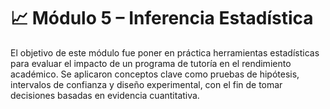 # 📈 Módulo 5 – Inferencia Estadística

El objetivo de este módulo fue poner en práctica herramientas estadísticas para evaluar el impacto de un programa de tutoría en el rendimiento académico. Se aplicaron conceptos clave como pruebas de hipótesis, intervalos de confianza y diseño experimental, con el fin de tomar decisiones basadas en evidencia cuantitativa.
